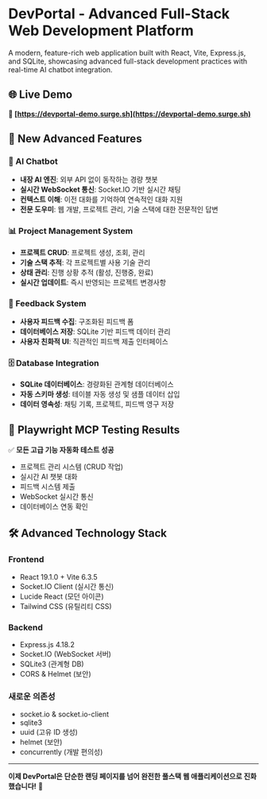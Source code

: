 # DevPortal - Advanced Full-Stack Web Development Platform

A modern, feature-rich web application built with React, Vite, Express.js, and SQLite, showcasing advanced full-stack development practices with real-time AI chatbot integration.

## 🌐 Live Demo
**🚀 [https://devportal-demo.surge.sh](https://devportal-demo.surge.sh)**

## 🎯 New Advanced Features

### 🤖 AI Chatbot
- **내장 AI 엔진**: 외부 API 없이 동작하는 경량 챗봇
- **실시간 WebSocket 통신**: Socket.IO 기반 실시간 채팅
- **컨텍스트 이해**: 이전 대화를 기억하여 연속적인 대화 지원
- **전문 도우미**: 웹 개발, 프로젝트 관리, 기술 스택에 대한 전문적인 답변

### 📊 Project Management System
- **프로젝트 CRUD**: 프로젝트 생성, 조회, 관리
- **기술 스택 추적**: 각 프로젝트별 사용 기술 관리
- **상태 관리**: 진행 상황 추적 (활성, 진행중, 완료)
- **실시간 업데이트**: 즉시 반영되는 프로젝트 변경사항

### 💬 Feedback System
- **사용자 피드백 수집**: 구조화된 피드백 폼
- **데이터베이스 저장**: SQLite 기반 피드백 데이터 관리
- **사용자 친화적 UI**: 직관적인 피드백 제출 인터페이스

### 🗄️ Database Integration
- **SQLite 데이터베이스**: 경량화된 관계형 데이터베이스
- **자동 스키마 생성**: 테이블 자동 생성 및 샘플 데이터 삽입
- **데이터 영속성**: 채팅 기록, 프로젝트, 피드백 영구 저장

## 🧪 Playwright MCP Testing Results

✅ **모든 고급 기능 자동화 테스트 성공**
- 프로젝트 관리 시스템 (CRUD 작업)
- 실시간 AI 챗봇 대화
- 피드백 시스템 제출
- WebSocket 실시간 통신
- 데이터베이스 연동 확인

## 🛠️ Advanced Technology Stack

### Frontend
- React 19.1.0 + Vite 6.3.5
- Socket.IO Client (실시간 통신)
- Lucide React (모던 아이콘)
- Tailwind CSS (유틸리티 CSS)

### Backend
- Express.js 4.18.2
- Socket.IO (WebSocket 서버)
- SQLite3 (관계형 DB)
- CORS & Helmet (보안)

### 새로운 의존성
- socket.io & socket.io-client
- sqlite3
- uuid (고유 ID 생성)
- helmet (보안)
- concurrently (개발 편의성)

---

**이제 DevPortal은 단순한 랜딩 페이지를 넘어 완전한 풀스택 웹 애플리케이션으로 진화했습니다!** 🚀
